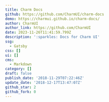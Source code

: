 ```yaml
---
title: Charm Docs
github: https://github.com/CharmUI/charm-docs
demo: https://charmui.github.io/charm-docs/
author: CharmUI
author_link: https://github.com/CharmUI
date: 2023-11-26T11:41:59.799Z
description: ':sparkles: Docs for Charm UI'
ssg:
  - Gatsby
css: []
ui: []
cms:
  - Markdown
category: []
draft: false
publish_date: '2018-11-29T07:22:46Z'
update_date: '2018-12-17T13:47:07Z'
github_star: 2
github_fork: 0
---
```

